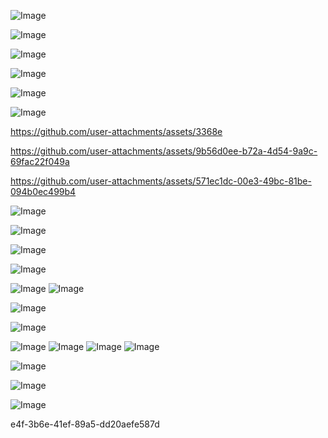 ![Image](https://github.com/user-attachments/assets/561ae97d-71b5-4aa5-8e7d-4d6938e2e7b6)

![Image](https://github.com/user-attachments/assets/f912d567-802c-44fb-9fd9-84a9fedbcfb7)

![Image](https://github.com/user-attachments/assets/1c4d4dbd-42a8-46ef-8551-c98d4d272b8b)

![Image](https://github.com/user-attachments/assets/8875d0bc-2884-4dcb-8aa7-7efe1dc30cc6)

![Image](https://github.com/user-attachments/assets/0b664dab-b2b5-45b5-a9b1-bf72f14e9053)

![Image](https://github.com/user-attachments/assets/49d9cf30-7359-41bf-a81d-faf1b35c00d9)

https://github.com/user-attachments/assets/3368e

<!-- Failed to upload "mmexport1741791500719.mp4" -->

https://github.com/user-attachments/assets/9b56d0ee-b72a-4d54-9a9c-69fac22f049a

https://github.com/user-attachments/assets/571ec1dc-00e3-49bc-81be-094b0ec499b4

![Image](https://github.com/user-attachments/assets/ebe2d48a-b8e6-45e4-9af8-51ae6fcc5006)

![Image](https://github.com/user-attachments/assets/fb22adfb-0a96-455c-99c0-fe68aca39b55)

<!-- Failed to upload "mmexport1741791931616.jpg" -->

![Image](https://github.com/user-attachments/assets/c6869d97-483e-40ad-8fb3-5da067f96b42)

![Image](https://github.com/user-attachments/assets/e67d4835-47f3-4806-8215-29e3698bf88a)

<!-- Failed to upload "mmexport1741791916993.jpg" -->

![Image](https://github.com/user-attachments/assets/63526386-4b57-4169-99d8-0f8cf2490f76)
![Image](https://github.com/user-attachments/assets/681b795c-98f3-49ff-852d-17229186c0ee)

![Image](https://github.com/user-attachments/assets/61f7228c-9cfd-425c-a513-8bf328d70d16)

![Image](https://github.com/user-attachments/assets/f2e1b105-95d6-4788-970e-8784e47e4b8f)

![Image](https://github.com/user-attachments/assets/5afe61cd-f58f-4f08-a0c7-5da78aefca9a)
![Image](https://github.com/user-attachments/assets/7c5e45ed-b0c6-472b-a094-e176ce0f5b51)
![Image](https://github.com/user-attachments/assets/c1a2721c-d7f4-4338-b987-299d7693039c)
![Image](https://github.com/user-attachments/assets/40c2710f-ea9b-4f87-a2f3-afa3b413f419)

![Image](https://github.com/user-attachments/assets/dc310a00-dd73-48a4-824d-c57b8fc72a96)

![Image](https://github.com/user-attachments/assets/def37804-70dc-463f-aaa4-88899ea98672)

![Image](https://github.com/user-attachments/assets/f3ed6553-dead-4e26-81f2-9e855596f3cd)

e4f-3b6e-41ef-89a5-dd20aefe587d

<!-- Failed to upload "202503122332.mp4" -->